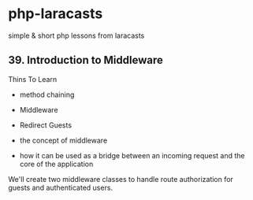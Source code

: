 # php-laracasts

simple &amp; short php lessons from laracasts

## 39. Introduction to Middleware

Thins To Learn

- method chaining
- Middleware
- Redirect Guests

- the concept of middleware
- how it can be used as a bridge between an incoming request and the core of the application

We'll create two middleware classes to handle route authorization for guests and authenticated users.
